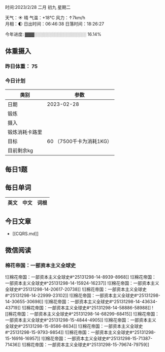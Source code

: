 

时间:2023/2/28 二月 初九 星期二

天气：☀️   晴 气温：+18°C 风力：↑7km/h  
月相：🌓 日出时间：06:46:38 日落时间：18:26:27

今年进度: ▓▓▓░░░░░░░░░░░░░░░░░ 16.14%

## 体重摄入

### 昨日体重： 75
### 今日计划
| 类别           | 参数                    |
| -------------- | ----------------------- |
| 日期           | 2023-02-28               |
| 锻炼           |               |
| 摄入           |  |
| 锻炼消耗卡路里 | |
| 目标           | 60      （7500千卡为消耗1KG）                |
| 目前剩余kg               |                          |



## 每日1题


## 每日单词

| 英文       | 中文       |词根|
| ---------- | ---------- | ---|


## 今日文章

- [[CQRS.md]]


## 微信阅读

<!-- start of weread -->

### 棉花帝国：一部资本主义全球史
![[棉花帝国：一部资本主义全球史#^25131298-14-8939-8968]]
![[棉花帝国：一部资本主义全球史#^25131298-14-15924-16237]]
![[棉花帝国：一部资本主义全球史#^25131298-14-20617-20738]]
![[棉花帝国：一部资本主义全球史#^25131298-14-22999-23102]]
![[棉花帝国：一部资本主义全球史#^25131298-14-30655-30698]]
![[棉花帝国：一部资本主义全球史#^25131298-14-43634-43719]]
![[棉花帝国：一部资本主义全球史#^25131298-14-58886-58988]]
![[棉花帝国：一部资本主义全球史#^25131298-14-68299-68415]]
![[棉花帝国：一部资本主义全球史#^25131298-15-4844-4905]]
![[棉花帝国：一部资本主义全球史#^25131298-15-8586-8634]]
![[棉花帝国：一部资本主义全球史#^25131298-15-9793-9854]]
![[棉花帝国：一部资本主义全球史#^25131298-15-16916-16957]]
![[棉花帝国：一部资本主义全球史#^25131298-15-71387-71436]]
![[棉花帝国：一部资本主义全球史#^25131298-15-79674-79759]]

<!-- end of weread -->
